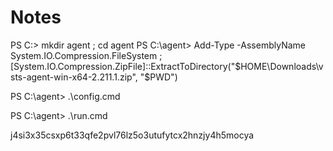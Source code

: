 # Notes

PS C:\> mkdir agent ; cd agent
PS C:\agent> Add-Type -AssemblyName System.IO.Compression.FileSystem ; [System.IO.Compression.ZipFile]::ExtractToDirectory("$HOME\Downloads\vsts-agent-win-x64-2.211.1.zip", "$PWD")

PS C:\agent> .\config.cmd

PS C:\agent> .\run.cmd

j4si3x35csxp6t33qfe2pvl76lz5o3utufytcx2hnzjy4h5mocya